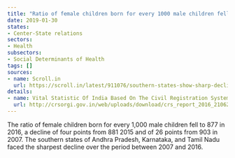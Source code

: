 ```yaml
---
title: "Ratio of female children born for every 1000 male children fell"
date: 2019-01-30
states:
- Center-State relations
sectors:
- Health
subsectors:
- Social Determinants of Health
tags: []
sources:
- name: Scroll.in
  url: https://scroll.in/latest/911076/southern-states-show-sharp-decline-in-child-sex-ratio-at-birth-andhra-pradesh-and-karnataka-worst
details:
- name: Vital Statistic Of India Based On The Civil Registration System 2016
  url: http://crsorgi.gov.in/web/uploads/download/crs_report_2016_21062018.pdf
---
```


The ratio of female children born for every 1,000 male children fell to 877 in 2016, a decline of four points from 881 2015 and of 26 points from 903 in 2007. The southern states of Andhra Pradesh, Karnataka, and Tamil Nadu faced the sharpest decline over the period between 2007 and 2016.
